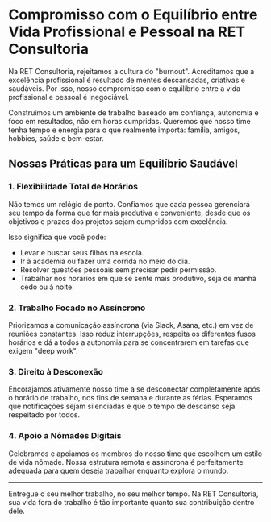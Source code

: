 # Compromisso com o Equilíbrio entre Vida Profissional e Pessoal na RET Consultoria

Na RET Consultoria, rejeitamos a cultura do "burnout". Acreditamos que a excelência profissional é resultado de mentes descansadas, criativas e saudáveis. Por isso, nosso compromisso com o equilíbrio entre a vida profissional e pessoal é inegociável.

Construímos um ambiente de trabalho baseado em confiança, autonomia e foco em resultados, não em horas cumpridas. Queremos que nosso time tenha tempo e energia para o que realmente importa: família, amigos, hobbies, saúde e bem-estar.

## Nossas Práticas para um Equilíbrio Saudável

### 1. Flexibilidade Total de Horários
Não temos um relógio de ponto. Confiamos que cada pessoa gerenciará seu tempo da forma que for mais produtiva e conveniente, desde que os objetivos e prazos dos projetos sejam cumpridos com excelência.

Isso significa que você pode:
* Levar e buscar seus filhos na escola.
* Ir à academia ou fazer uma corrida no meio do dia.
* Resolver questões pessoais sem precisar pedir permissão.
* Trabalhar nos horários em que se sente mais produtivo, seja de manhã cedo ou à noite.

### 2. Trabalho Focado no Assíncrono
Priorizamos a comunicação assíncrona (via Slack, Asana, etc.) em vez de reuniões constantes. Isso reduz interrupções, respeita os diferentes fusos horários e dá a todos a autonomia para se concentrarem em tarefas que exigem "deep work".

### 3. Direito à Desconexão
Encorajamos ativamente nosso time a se desconectar completamente após o horário de trabalho, nos fins de semana e durante as férias. Esperamos que notificações sejam silenciadas e que o tempo de descanso seja respeitado por todos.

### 4. Apoio a Nômades Digitais
Celebramos e apoiamos os membros do nosso time que escolhem um estilo de vida nômade. Nossa estrutura remota e assíncrona é perfeitamente adequada para quem deseja trabalhar enquanto explora o mundo.

---

Entregue o seu melhor trabalho, no seu melhor tempo. Na RET Consultoria, sua vida fora do trabalho é tão importante quanto sua contribuição dentro dele.
